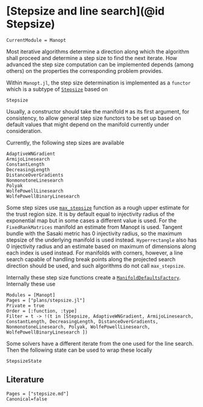 # [Stepsize and line search](@id Stepsize)

```@meta
CurrentModule = Manopt
```

Most iterative algorithms determine a direction along which the algorithm shall proceed and
determine a step size to find the next iterate. How advanced the step size computation can be implemented depends (among others) on the properties the corresponding problem provides.

Within `Manopt.jl`, the step size determination is implemented as a `functor` which is a subtype of [`Stepsize`](@ref) based on

```@docs
Stepsize
```

Usually, a constructor should take the manifold `M` as its first argument, for consistency,
to allow general step size functors to be set up based on default values that might depend
on the manifold currently under consideration.

Currently, the following step sizes are available

```@docs
AdaptiveWNGradient
ArmijoLinesearch
ConstantLength
DecreasingLength
DistanceOverGradients
NonmonotoneLinesearch
Polyak
WolfePowellLinesearch
WolfePowellBinaryLinesearch
```

Some step sizes use [`max_stepsize`](@ref) function as a rough upper estimate for the trust region size.
It is by default equal to injectivity radius of the exponential map but in some cases a different value is used.
For the `FixedRankMatrices` manifold an estimate from Manopt is used.
Tangent bundle with the Sasaki metric has 0 injectivity radius, so the maximum stepsize of the underlying manifold is used instead.
`Hyperrectangle` also has 0 injectivity radius and an estimate based on maximum of dimensions along each index is used instead.
For manifolds with corners, however, a line search capable of handling break points along the projected search direction should be used, and such algorithms do not call `max_stepsize`.

Internally these step size functions create a [`ManifoldDefaultsFactory`](@ref).
Internally these use

```@autodocs
Modules = [Manopt]
Pages = ["plans/stepsize.jl"]
Private = true
Order = [:function, :type]
Filter = t -> !(t in [Stepsize, AdaptiveWNGradient, ArmijoLinesearch, ConstantLength, DecreasingLength, DistanceOverGradients, NonmonotoneLinesearch, Polyak, WolfePowellLinesearch, WolfePowellBinaryLinesearch ])
```


Some solvers have a different iterate from the one used for the line search.
Then the following state can be used to wrap these locally

```@docs
StepsizeState
```

## Literature

```@bibliography
Pages = ["stepsize.md"]
Canonical=false
```
